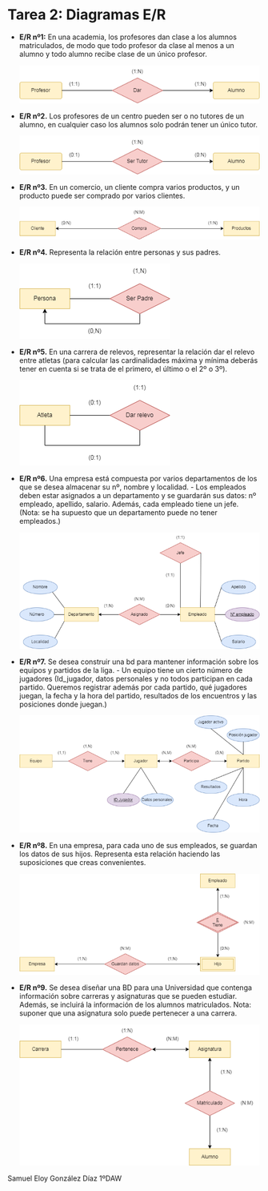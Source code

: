 # Tarea 2: Diagramas E/R  
- **E/R nº1:**
En una academia, los profesores dan clase a los alumnos matriculados, de modo que todo profesor da clase al menos a un alumno y todo alumno recibe clase de un único profesor.    

    ![<Texto ayuda>](<https://github.com/samugd17/base-datos-bae-/blob/main/TAREAS/TAREA%201/IM%C3%81GENES/E_R-E_R%20N%C2%BA1.drawio.png>)

- **E/R nº2.**
Los profesores de un centro pueden ser o no tutores de un alumno, en cualquier caso los alumnos solo podrán tener un único tutor.

     ![<Texto ayuda>](<https://github.com/samugd17/base-datos-bae-/blob/main/TAREAS/TAREA%201/IM%C3%81GENES/E_R-E_R%20N%C2%BA2.drawio.png>)

- **E/R nº3.**
En un comercio, un cliente compra varios productos, y un producto puede ser comprado por varios clientes.  

    ![<Texto ayuda>](<https://github.com/samugd17/base-datos-bae-/blob/main/TAREAS/TAREA%201/IM%C3%81GENES/E_R-E_R%20N%C2%BA3.drawio.png>)

- **E/R nº4.**
Representa la relación entre personas y sus padres.  

    ![<Texto ayuda>](<https://github.com/samugd17/base-datos-bae-/blob/main/TAREAS/TAREA%201/IM%C3%81GENES/E_R-E_R%20N%C2%BA4.drawio.png>)  
    
- **E/R nº5.**
En una carrera de relevos, representar la relación dar el relevo entre atletas (para calcular las cardinalidades máxima y mínima deberás tener en cuenta si se trata de el primero, el último o el 2º o 3º).

    ![<Texto ayuda>](<https://github.com/samugd17/base-datos-bae-/blob/main/TAREAS/TAREA%201/IM%C3%81GENES/E_R-E_R%20N%C2%BA5.drawio.png>)  
    
- **E/R nº6.**
Una empresa está compuesta por varios departamentos de los que se desea almacenar su nº, nombre y localidad. - Los empleados deben estar asignados a un  departamento y se guardarán sus datos: nº empleado, apellido, salario. Además, cada empleado tiene un jefe. (Nota: se ha supuesto que un departamento puede no tener empleados.)
  
    ![<Texto ayuda>](<https://github.com/samugd17/base-datos-bae-/blob/main/TAREAS/TAREA%201/IM%C3%81GENES/E_R-E_R%20N%C2%BA6.drawio.png>)

- **E/R nº7.**
Se desea construir una bd para mantener información sobre los equipos y partidos de la liga. - Un equipo tiene un cierto número de jugadores (Id_jugador, datos personales y no todos participan en cada partido. Queremos registrar además por cada partido, qué jugadores juegan, la fecha y la hora del partido, resultados de los encuentros y las posiciones donde juegan.)

    ![<Texto ayuda>](<https://github.com/samugd17/base-datos-bae-/blob/main/TAREAS/TAREA%201/IM%C3%81GENES/E_R-E_R%20N%C2%BA7.drawio.png>)
  
- **E/R nº8.**
En una empresa, para cada uno de sus empleados, se guardan los datos de sus hijos. Representa esta relación haciendo las suposiciones que creas convenientes.
  
    ![<Texto ayuda>](<https://github.com/samugd17/base-datos-bae-/blob/main/TAREAS/TAREA%201/IM%C3%81GENES/E_R-E_R%20N%C2%BA8.drawio.png>)

- **E/R nº9.**
Se desea diseñar una BD para una Universidad que contenga información sobre carreras y asignaturas que se pueden estudiar. Además, se incluirá la información de los alumnos matriculados. Nota: suponer que una asignatura solo puede pertenecer a una carrera.

    ![<Texto ayuda>](<https://github.com/samugd17/base-datos-bae-/blob/main/TAREAS/TAREA%201/IM%C3%81GENES/E_R-E_R%20N%C2%BA9.drawio.png>)
    
Samuel Eloy González Díaz 1ºDAW

